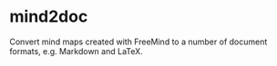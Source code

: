 # mind2doc
Convert mind maps created with FreeMind to a number of document formats, e.g. Markdown and LaTeX.
